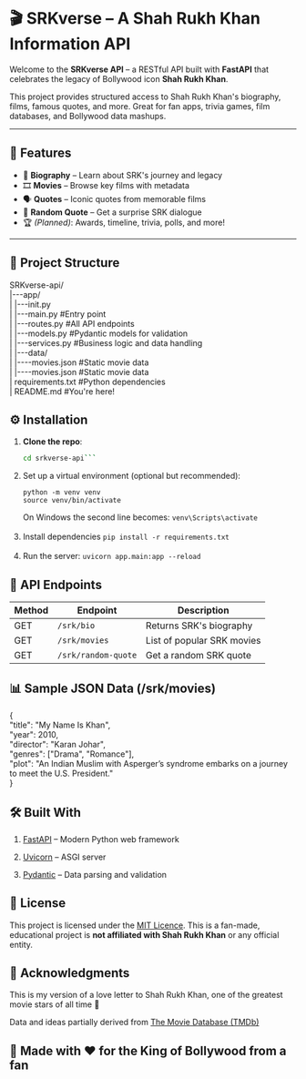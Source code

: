 # 🎬 SRKverse – A Shah Rukh Khan Information API

Welcome to the **SRKverse API** –
a RESTful API built with **FastAPI** that celebrates the legacy of Bollywood icon **Shah Rukh Khan**.

This project provides structured access to Shah Rukh Khan's biography, films, famous quotes, and more.
Great for fan apps, trivia games, film databases, and Bollywood data mashups.

---

## 🚀 Features

- 📜 **Biography** – Learn about SRK's journey and legacy
- 🎞️ **Movies** – Browse key films with metadata
- 🗣️ **Quotes** – Iconic quotes from memorable films
- 🎯 **Random Quote** – Get a surprise SRK dialogue
- 🏆 *(Planned)*: Awards, timeline, trivia, polls, and more!

---

## 📁 Project Structure

SRKverse-api/ <br>
|---app/ <br>
| |---init.py <br>
| |---main.py #Entry point <br>
| |---routes.py #All API endpoints <br>
| |---models.py #Pydantic models for validation <br>
| |---services.py #Business logic and data handling <br>
| |---data/ <br>
| |----movies.json #Static movie data <br>
| |----movies.json #Static movie data <br>
| requirements.txt #Python dependencies <br>
| README.md #You're here!

## ⚙️ Installation

1. **Clone the repo**:
    ```bash git clone https://gitlab.com/RoyTrina/srkverse-api.git 
    cd srkverse-api```

2. Set up a virtual environment (optional but recommended):
   ```
   python -m venv venv
   source venv/bin/activate
   ```
   On Windows the second line becomes: ```venv\Scripts\activate```
   <br>
   <br>
3. Install dependencies
   ```pip install -r requirements.txt```
   <br>
   <br>
4. Run the server:
   ```uvicorn app.main:app --reload```

## 📡 API Endpoints

| Method | Endpoint            | Description                |
|--------|---------------------|----------------------------|
| GET    | `/srk/bio`          | Returns SRK's biography    |
| GET    | `/srk/movies`       | List of popular SRK movies |
| GET    | `/srk/random-quote` | Get a random SRK quote     |

## 📊 Sample JSON Data (/srk/movies)

{ <br>
"title": "My Name Is Khan", <br>
"year": 2010, <br>
"director": "Karan Johar", <br>
"genres": ["Drama", "Romance"], <br>
"plot": "An Indian Muslim with Asperger’s syndrome embarks on a journey to meet the U.S. President."
<br>
}

## 🛠️ Built With

1. [FastAPI](https://fastapi.tiangolo.com/) – Modern Python web framework

2. [Uvicorn](https://www.uvicorn.org/) – ASGI server

3. [Pydantic](https://docs.pydantic.dev/) – Data parsing and validation

## 📌 License

This project is licensed under the [MIT Licence](LICENSE).
This is a fan-made, educational project is **not affiliated with Shah Rukh Khan** or any official entity.

## 🙏 Acknowledgments

This is my version of a love letter to Shah Rukh Khan, one of the greatest movie stars of all time 🌟

Data and ideas partially derived from [The Movie Database (TMDb)](https://www.themoviedb.org/)

## 👑 Made with ❤️ for the King of Bollywood from a fan